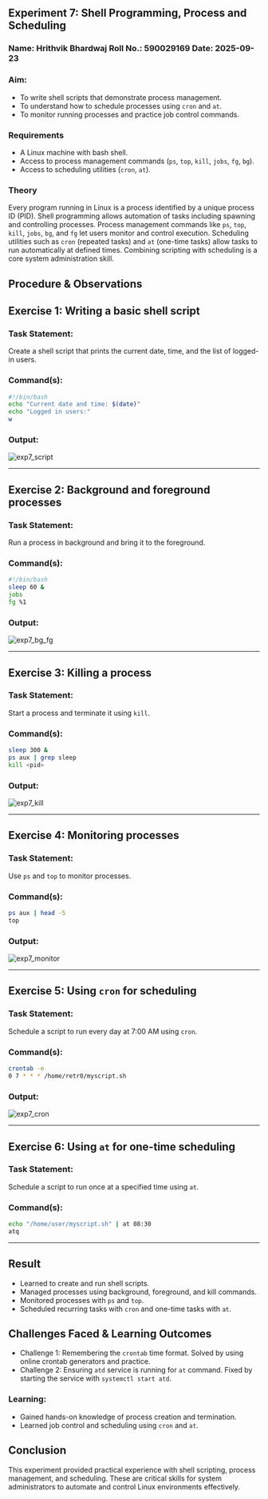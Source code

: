 ## Experiment 7: Shell Programming, Process and Scheduling

### Name: Hrithvik Bhardwaj   Roll No.: 590029169   Date: 2025-09-23

### Aim:

* To write shell scripts that demonstrate process management.
* To understand how to schedule processes using `cron` and `at`.
* To monitor running processes and practice job control commands.

### Requirements

* A Linux machine with bash shell.
* Access to process management commands (`ps`, `top`, `kill`, `jobs`, `fg`, `bg`).
* Access to scheduling utilities (`cron`, `at`).

### Theory

Every program running in Linux is a process identified by a unique process ID (PID). Shell programming allows automation of tasks including spawning and controlling processes. Process management commands like `ps`, `top`, `kill`, `jobs`, `bg`, and `fg` let users monitor and control execution. Scheduling utilities such as `cron` (repeated tasks) and `at` (one-time tasks) allow tasks to run automatically at defined times. Combining scripting with scheduling is a core system administration skill.

## Procedure & Observations

## Exercise 1: Writing a basic shell script

### Task Statement:

Create a shell script that prints the current date, time, and the list of logged-in users.

### Command(s):

```bash
#!/bin/bash
echo "Current date and time: $(date)"
echo "Logged in users:"
w
```

### Output:

![exp7_script](/.img/exp7_script.png)

---

## Exercise 2: Background and foreground processes

### Task Statement:

Run a process in background and bring it to the foreground.

### Command(s):

```bash
#!/bin/bash
sleep 60 &
jobs
fg %1
```

### Output:

![exp7_bg_fg](/.img/exp7_bg_fg.png)

---

## Exercise 3: Killing a process

### Task Statement:

Start a process and terminate it using `kill`.

### Command(s):

```bash
sleep 300 &
ps aux | grep sleep
kill <pid>
```

### Output:

![exp7_kill](/.img/exp7_kill.png)

---

## Exercise 4: Monitoring processes

### Task Statement:

Use `ps` and `top` to monitor processes.

### Command(s):

```bash
ps aux | head -5
top
```

### Output:

![exp7_monitor](/.img/exp7_monitor.png)

---

## Exercise 5: Using `cron` for scheduling

### Task Statement:

Schedule a script to run every day at 7:00 AM using `cron`.

### Command(s):

```bash
crontab -e
0 7 * * * /home/retr0/myscript.sh
```

### Output:

![exp7_cron](/.img/exp7_cron.png)
<!--
### Output:
<p align="center">
<img src="/img/exp7_cron.png" width="900">
</p>
-->
---

## Exercise 6: Using `at` for one-time scheduling

### Task Statement:

Schedule a script to run once at a specified time using `at`.

### Command(s):

```bash
echo "/home/user/myscript.sh" | at 08:30
atq
```
<!--
### Output:

<p align="center">
<img src="/img/exp7_at.png" width="900">
</p>
-->
---

## Result

* Learned to create and run shell scripts.
* Managed processes using background, foreground, and kill commands.
* Monitored processes with `ps` and `top`.
* Scheduled recurring tasks with `cron` and one-time tasks with `at`.

## Challenges Faced & Learning Outcomes

* Challenge 1: Remembering the `crontab` time format. Solved by using online crontab generators and practice.
* Challenge 2: Ensuring `atd` service is running for `at` command. Fixed by starting the service with `systemctl start atd`.

### Learning:

* Gained hands-on knowledge of process creation and termination.
* Learned job control and scheduling using `cron` and `at`.

## Conclusion

This experiment provided practical experience with shell scripting, process management, and scheduling. These are critical skills for system administrators to automate and control Linux environments effectively.
